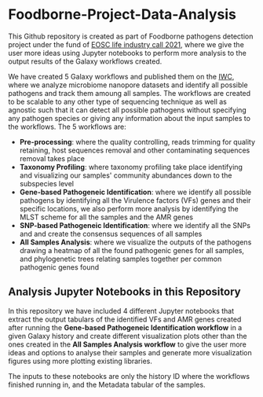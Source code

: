 # Foodborne-Project-Data-Analysis

This Github repository is created as part of Foodborne pathogens detection project under the fund of [EOSC life industry call 2021](https://www.eosc-life.eu/industrycall/), where we give the user more ideas using Jupyter notebooks to perform more analysis to the output results of the Galaxy workflows created.

We have created 5 Galaxy workflows and published them on the [IWC](https://dockstore.org/organizations/iwc), where we analyze microbiome nanopore datasets and identify all possible pathogens and track them amoung all samples. The workflows are created to be scalable to any other type of sequencing technique as well as agnostic such that it can detect all possible pathogens without specifying any pathogen species or giving any information about the input samples to the workflows. The 5 workflows are:

- **Pre-processing**: where the quality controlling, reads trimming for quality retaining, host sequences removal and other contaminating sequences removal takes place
- **Taxonomy Profiling**: where taxonomy profiling take place identifying and visualizing our samples' community abundances down to the subspecies level
- **Gene-based Pathogeneic Identification**: where we identify all possible pathogens by identifying all the Virulence factors (VFs) genes and their specific locations, we also perform more analysis by identifying the MLST scheme for all the samples and the AMR genes
- **SNP-based Pathogeneic Identification**: where we identify all the SNPs and and create the consensus sequences of all samples
- **All Samples Analysis**: where we visualize the outputs of the pathogens drawing a heatmap of all the found pathogenic genes for all samples, and phylogenetic trees relating samples together per common pathogenic genes found

## Analysis Jupyter Notebooks in this Repository

In this repository we have included 4 different Jupyter notebooks that extract the output tabulars of the identified VFs and AMR genes created after running the **Gene-based Pathogeneic Identification workflow** in a given Galaxy history and create different visualization plots other than the ones created in the **All Samples Analysis workflow** to give the user more ideas and options to analyse their samples and generate more visualization figures using more plotting existing libraries. 


The inputs to these notebooks are only the history ID where the workflows finished running in, and the Metadata tabular of the samples.
